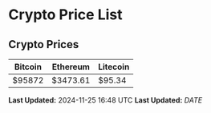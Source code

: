 # Crypto Price List

## Crypto Prices
| Bitcoin | Ethereum | Litecoin |
| ------- | -------- | -------- |
| $95872 | $3473.61 | $95.34 |
**Last Updated:** 2024-11-25 16:48 UTC
**Last Updated:** $DATE$
